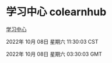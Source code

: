 # 学习中心 colearnhub
[学习中心](http://27.19.33.125:56308/colearnhub/)

2022年 10月 08日 星期六 11:30:03 CST

2022年 10月 08日 星期六 03:30:03 GMT
